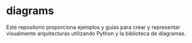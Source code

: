 # diagrams
Este repositorio proporciona ejemplos y guías para crear y representar visualmente arquitecturas utilizando Python y la biblioteca de diagramas. 
